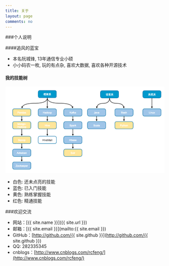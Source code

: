 ```yaml
---
title: 关于
layout: page
comments: no
---
```


###个人说明

####追风的蓝宝

* 本名阮城锋, 13年通信专业小硕
* 小小码农一枚, 玩的有点杂, 喜欢大数据, 喜欢各种开源技术

#### 我的技能树
![img](../image/jinengshu.png)

* 白色: 还未点亮的技能
* 蓝色: 已入门技能
* 黄色: 熟练掌握技能
* 红色: 精通技能

###欢迎交流

* 网站：[{{ site.name }}]({{ site.url }})
* 邮箱：[{{ site.email }}](mailto:{{ site.email }})
* GitHub：[http://github.com/{{ site.github }}](http://github.com/{{ site.github }})
* QQ: 282335345
* cnblogs：[http://www.cnblogs.com/rcfeng/](http://www.cnblogs.com/rcfeng/)

